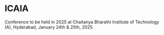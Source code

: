 # ICAIA

Conference to be held in 2025 at Chaitanya Bharathi Institute of Technology (A), Hyderabad, January 24th & 25th, 2025

